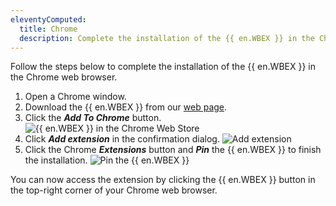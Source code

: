 ```yaml
---
eleventyComputed:
  title: Chrome
  description: Complete the installation of the {{ en.WBEX }} in the Chrome web browser.
---
```

Follow the steps below to complete the installation of the {{ en.WBEX }} in the Chrome web browser.

1. Open a Chrome window.
1. Download the {{ en.WBEX }} from our [web page](https://devolutions.net/workspace).
1. Click the ***Add To Chrome*** button.
![{{ en.WBEX }} in the Chrome Web Store](https://cdnweb.devolutions.net/docs/INTERFACE2015.png)
1. Click ***Add extension*** in the confirmation dialog.
![Add extension](https://cdnweb.devolutions.net/docs/INTERFACE2016.png)
1. Click the Chrome ***Extensions*** button and ***Pin*** the {{ en.WBEX }} to finish the installation.
![Pin the {{ en.WBEX }}](https://cdnweb.devolutions.net/docs/INTERFACE2017.png)

You can now access the extension by clicking the {{ en.WBEX }} button in the top-right corner of your Chrome web browser.